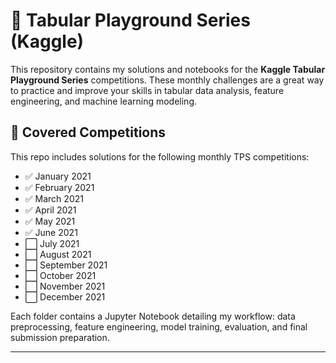 # 🧠 Tabular Playground Series (Kaggle)

This repository contains my solutions and notebooks for the **Kaggle Tabular Playground Series** competitions. These monthly challenges are a great way to practice and improve your skills in tabular data analysis, feature engineering, and machine learning modeling.

## 📅 Covered Competitions

This repo includes solutions for the following monthly TPS competitions:

- ✅ January 2021  
- ✅ February 2021  
- ✅ March 2021  
- ✅ April 2021  
- ✅ May 2021  
- ✅ June 2021  
- ⬜ July 2021  
- ⬜ August 2021  
- ⬜ September 2021  
- ⬜ October 2021  
- ⬜ November 2021  
- ⬜ December 2021  

Each folder contains a Jupyter Notebook detailing my workflow: data preprocessing, feature engineering, model training, evaluation, and final submission preparation.

---
